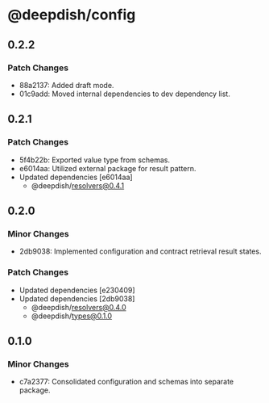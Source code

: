 # @deepdish/config

## 0.2.2

### Patch Changes

- 88a2137: Added draft mode.
- 01c9add: Moved internal dependencies to dev dependency list.

## 0.2.1

### Patch Changes

- 5f4b22b: Exported value type from schemas.
- e6014aa: Utilized external package for result pattern.
- Updated dependencies [e6014aa]
  - @deepdish/resolvers@0.4.1

## 0.2.0

### Minor Changes

- 2db9038: Implemented configuration and contract retrieval result states.

### Patch Changes

- Updated dependencies [e230409]
- Updated dependencies [2db9038]
  - @deepdish/resolvers@0.4.0
  - @deepdish/types@0.1.0

## 0.1.0

### Minor Changes

- c7a2377: Consolidated configuration and schemas into separate package.
